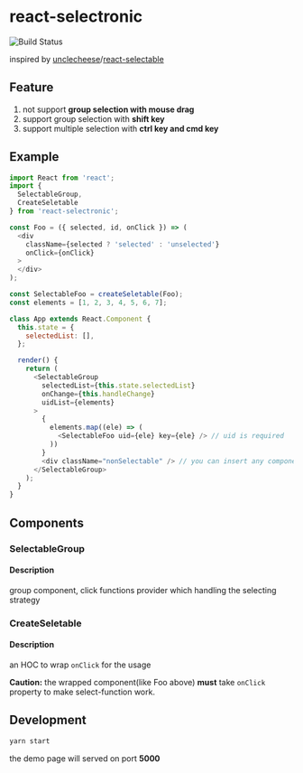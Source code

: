 # react-selectronic

![Build Status](https://circleci.com/gh/WendellLiu/react-selectronic.png?circle-token=6cb81d93caa745b04d31d9dbf5ff73e47a74b7ea)


inspired by [unclecheese](https://github.com/unclecheese)/[react-selectable](https://github.com/unclecheese/react-selectable)

## Feature
1. not support __group selection with mouse drag__
2. support group selection with __shift key__
3. support multiple selection with __ctrl key and cmd  key__

## Example

```js
import React from 'react';
import {
  SelectableGroup,
  CreateSeletable
} from 'react-selectronic';

const Foo = ({ selected, id, onClick }) => (
  <div
    className={selected ? 'selected' : 'unselected'}
    onClick={onClick}
  >
  </div>
);

const SelectableFoo = createSeletable(Foo);
const elements = [1, 2, 3, 4, 5, 6, 7];

class App extends React.Component {
  this.state = {
    selectedList: [],
  };

  render() {
    return (
      <SelectableGroup
        selectedList={this.state.selectedList}
        onChange={this.handleChange}
        uidList={elements}
      >
        {
          elements.map((ele) => (
            <SelectableFoo uid={ele} key={ele} /> // uid is required
          ))
        }
        <div className="nonSelectable" /> // you can insert any component not selectable
      </SelectableGroup>
    );
  }
}

```

## Components

### SelectableGroup
#### Description
group component, click functions provider which handling the selecting strategy

### CreateSeletable
#### Description
an HOC to wrap `onClick` for the usage

**Caution:**
the wrapped component(like Foo above) **must** take `onClick` property to make select-function work.

## Development
```sh
yarn start
```

the demo page will served on port **5000**
